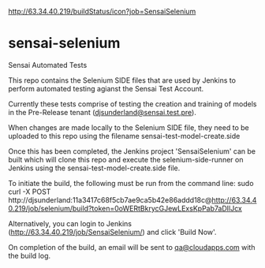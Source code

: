 http://63.34.40.219/buildStatus/icon?job=SensaiSelenium

# sensai-selenium
Sensai Automated Tests

This repo contains the Selenium SIDE files that are used by Jenkins to perform automated testing agianst the Sensai Test Account.

Currently these tests comprise of testing the creation and training of models in the Pre-Release tenant (djsunderland@sensai.test.pre).

When changes are made locally to the Selenium SIDE file, they need to be uploaded to this repo using the filename sensai-test-model-create.side

Once this has been completed, the Jenkins project 'SensaiSelenium' can be built which will clone this repo and execute the selenium-side-runner on Jenkins using the sensai-test-model-create.side file.

To initiate the build, the following must be run from the command line:
sudo curl -X POST http://djsunderland:11a3417c68f5cb7ae9ca5b42e86addd18c@http://63.34.40.219/job/selenium/build?token=0oWERtBkrycGJewLExsKpPab7aDIlJcx

Alternatively, you can login to Jenkins (http://63.34.40.219/job/SensaiSelenium/) and click 'Build Now'.

On completion of the build, an email will be sent to qa@cloudapps.com with the build log.
